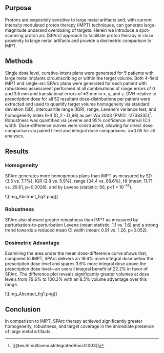 ## Purpose
Protons are exquisitely sensitive to large metal artifacts and, with current intensity modulated proton therapy (IMPT) techniques, can generate large-magnitude underand overdosing of targets. Herein we introduce a spot-scanning proton arc (SPArc) approach to facilitate proton therapy in close proximity to large metal artifacts and provide a dosimetric comparison to IMPT.

## Methods
Single dose level, curative-intent plans were generated for 5 patients with large metal implants circumscribing or within the target volume. Both 4-field IMPT and single-arc SPArc plans were generated for each patient with robustness assessment performed at all combinations of range errors of 0 and 3.5 mm and translational errors of ±3 mm in x, y, and z. DVH relative to prescription dose  for all 52 resultant dose-distributions per patient were extracted and used to quantify target volume homogeneity via standard deviation (SD), interquartile range (IQR), range, Levene's variance test, and homogeneity index (HI) (D_2 - D_98) as per Wu 2003 (PMID: 12738335)[^wu2003]. Robustness was quantified via Levene and 95% confidence interval (CI) width. Dose-difference curves were constructed, allowing for direct dose comparison via paired t-test and integral dose comparisons. α=0.05 for all analyses. 

## Results
### Homogeneity
SPArc generates more homogenous plans than IMPT as measured by SD (3.5 vs. 7.7%), IQR (2.8 vs. 5.9%), range (34.4 vs. 68.6%), HI (mean: 11.71 vs. 29.61, p=0.0028), and by Levene (statistic: 66, p<$1\times10^{-14}$).

![[img_Abstract_fig2.png]]

### Robustness
SPArc also showed greater robustness than IMPT as measured by perturbation-to-perturbation Levene (mean statistic: 1.1 vs. 1.6) and a strong trend towards a reduced mean CI width (mean: 0.91 vs. 1.26, p=0.052).

### Dosimetric Advantage
Examining the area under the mean dose-difference curve shows that, compared to IMPT, SPArc delivers an 18.6% more integral dose below the prescription dose level and spares 3.6% more integral dose above the prescription dose level—an overall integral benefit of 22.2% in favor of SPArc. The difference plot reveals significantly greater volumes at dose levels from 79.6% to 100.3% with an 8.5% volume advantage over this range. 

![[img_Abstract_fig1.png]]

## Conclusion
In comparison to IMPT, SPArc therapy achieved significantly greater homogeneity, robustness, and target coverage in the immediate presence of large metal artifacts.

[^wu2003]: [[@wuSimultaneousIntegratedBoost2003]]